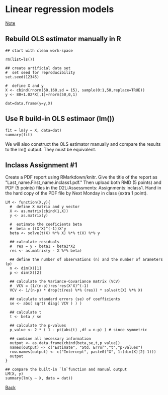 # Linear regression models




[Note](https://younghhk.github.io/STAT_COMP/M2_Linear.html#1)


## Rebuild OLS estimator manually in R

```{r}
## start with clean work-space

rm(list=ls())
 
## create artificial data set
#  set seed for reproducibility
set.seed(12345)
 
#  define X and y
X <- cbind(rnorm(50,160,sd = 15), sample(0:1,50,replace=TRUE))
y <- 80+1.02*X[,1]+rnorm(50,0,1)
 
dat=data.frame(y=y,X) 
```



## Use R build-in OLS estimaor (lm())
```{r,eval=FALSE}
fit = lm(y ~ X, data=dat)
summary(fit)
```

We will also construct the OLS estimator manually and compare the results to the lm() output.
They must be  equivalent.

## Inclass Assignment #1 

Create a PDF report using RMarkdown/knitr. Give the title of the report as "Last_name.First_name.inclass1.pdf."
Then upload both RMD (5 points) and PDF (5 points) files in the D2L:Assessments: Assignments:inclass1.
Hand in the hard copy of the PDF file by Next Monday in class (extra 1 point).

```{r, eval=FALSE}
LM <- function(X,y){
  #  define X matrix and y vector
  X <- as.matrix(cbind(1,X))
  y <- as.matrix(y)
  
  #  estimate the coeficients beta
  #  beta = ((X'X)^(-1))X'y
  beta <- solve(t(X) %*% X) %*% t(X) %*% y
  
  ## calculate residuals
  #  res = y - beta1 - beta2*X2
  res <- as.matrix(y - X %*% beta)
  
  ## define the number of observations (n) and the number of arameters (p)
  n <- dim(X)[1]
  p <- dim(X)[2]
  
  ## calculate the Variance-Covariance matrix (VCV)
  #  VCV = (1/(n-p))res'res(X'X)^(-1)
  VCV <- 1/(n-p) * drop(t(res) %*% (res)) * solve(t(X) %*% X)
  
  ## calculate standard errors (se) of coefficients
  se <- abs( sqrt( diag( VCV ) ) )
  
  ## calculate t
  t <- beta / se
  
  ## calculate the p-values
  p_value <- 2 * ( 1 - pt(abs(t) ,df = n-p) ) # since symmetric
  
  ## combine all necessary information
  output <- as.data.frame(cbind(beta,se,t,p_value))
  names(output) <- c("Estimate", "Std. Error","t","p-values")
  row.names(output) <- c("Intercept", paste0("X", 1:(dim(X)[2]-1)))
  output
}

## compare the built-in `lm`function and manual output
LM(X, y)
summary(lm(y ~ X, data = dat))  
```


[Back](https://github.com/younghhk/STAT_COMP/)

